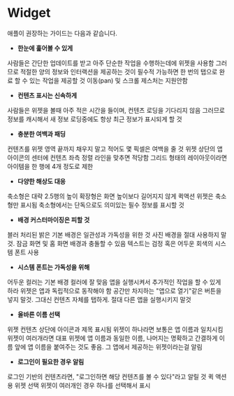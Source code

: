 # Widget

애플이 권장하는 가이드는 다음과 같습니다.

- **한눈에 훑어볼 수 있게**

사람들은 간단한 업데이트를 받고 아주 단순한 작업을 수행하는데에 위젯을 사용함
그러므로 적절한 양의 정보와 인터랙션을 제공하는 것이 필수적
가능하면 한 번의 탭으로 완료 할 수 있는 작업을 제공할 것
이동(pan) 및 스크롤 제스처는 지원안함

- **컨텐츠 표시는 신속하게**

사람들은 위젯을 볼때 아주 적은 시간을 들이며, 컨텐츠 로딩을 기다리지 않음
그러므로 정보를 캐시해서 새 정보 로딩중에도 항상 최근 정보가 표시되게 할 것

- **충분한 여백과 패딩**

컨텐츠를 위젯 영역 끝까지 채우지 말고 적어도 몇 픽셀은 여백을 줄 것
위젯 상단의 앱 아이콘의 센터에 컨텐츠 좌측 정렬 라인을 맞추면 적당함
그리드 형태의 레이아웃이라면 아이템을 한 행에 4개 정도로 제한

- **다양한 해상도 대응**

축소형은 대략 2.5행의 높이
확장형은 화면 높이보다 길어지지 않게
퀵액션 위젯은 축소형만 표시됨
축소형에서는 단독으로도 의미있는 필수 정보를 표시할 것

- **배경 커스터마이징은 피할 것**

블러 처리된 밝은 기본 배경은 일관성과 가독성을 위한 것
사진 배경을 절대 사용하지 말것. 잠금 화면 및 홈 화면 배경과 충돌할 수 있음
텍스트는 검정 혹은 어두운 회색의 시스템 폰트 사용

- **시스템 폰트는 가독성을 위해**

어두운 컬러는 기본 배경 컬러에 잘 맞음
앱을 실행시켜서 추가적인 작업을 할 수 있게 하라
위젯은 앱과 독립적으로 동작해야 함
공간만 차지하는 "앱으로 열기"같은 버튼을 넣지 말것. 그대신 컨텐츠 자체를 탭하게.
절대 다른 앱을 실행시키지 말것

- **올바른 이름 선택**

위젯 컨텐츠 상단에 아이콘과 제목 표시됨
위젯이 하나라면 보통은 앱 이름과 일치시킴
위젯이 여러개라면 대표 위젯에 앱 이름과 동일한 이름, 나머지는 명확하고 간결하게
이름 앞에 앱 이름을 붙여주는 것도 좋음. 그 앱에서 제공하는 위젯이라는걸 알림

- **로그인이 필요한 경우 알림**

로그인 기반의 컨텐츠라면, "로그인하면 해당 컨텐츠를 볼 수 있다"라고 알릴 것
퀵 액션용 위젯 선택
위젯이 여러개인 경우 하나를 선택해서 표시
